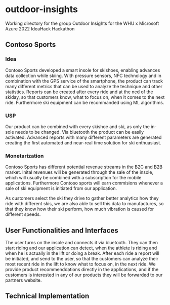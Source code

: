 # outdoor-insights
Working directory for the group Outdoor Insights for the WHU x Microsoft Azure 2022 IdeaHack Hackathon

## Contoso Sports

### Idea 

Contoso Sports developed a smart insole for skishoes, enabling advances data collection while skiing. With pressure sensors, NFC technology and in combination with the GPS service of the smartphone, the product can track many different metrics that can be used to analyze the technique and other statistics. Reports can be created after every ride and at the ned of the skiday, so that customers know, what to focus on, when it comes to the next ride. Furthermore ski equipment can be recommanded using ML algorithms.

### USP 

Our product can be combined with every skishoe and ski, as only the in-sole needs to be changed. Via bluetooth the product can be easily activated. Advanced reports with many different parameters are generated creating the first automated and near-real time solution for ski enthuasiast. 

### Monetarization 

Contoso Sports has different potential revenue streams in the B2C and B2B market. Inital revenues will be generated through the sale of the insole, which will usually be combined with a subscription for the mobile applications. Furthermore Contoso sports will earn commisions whenever a sale of ski equipment is initiated from our application. 

As customers select the ski they drive to gather better analytics how they ride with different skis, we are also able to sell this data to manufactures, so that they know how their ski perform, how much vibration is caused for different speeds. 

## User Functionalities and Interfaces 

The user turns on the insole and connects it via bluetooth. They can then start riding and our application can detect, when the athlete is riding and when he is actually in the lift or doing a break. After each ride a report will be initiated, and send to the user, so that the customers can analyze their most recent ride in the lift to know what to focus on, in the next ride. 
We provide product recommenddations directly in the applications, and if the customers is interested in any of our products they will be forwarded to our partners website. 

## Technical Implementation 




